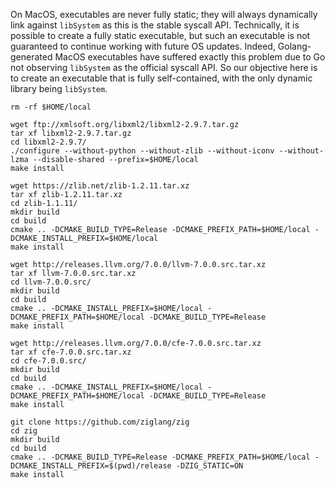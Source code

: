 On MacOS, executables are never fully static; they will always dynamically link against `libSystem` as this is the stable syscall API. Technically, it is possible to create a fully static executable, but such an executable is not guaranteed to continue working with future OS updates. Indeed, Golang-generated MacOS executables have suffered exactly this problem due to Go not observing `libSystem` as the official syscall API. So our objective here is to create an executable that is fully self-contained, with the only dynamic library being `libSystem`.

```
rm -rf $HOME/local

wget ftp://xmlsoft.org/libxml2/libxml2-2.9.7.tar.gz
tar xf libxml2-2.9.7.tar.gz
cd libxml2-2.9.7/
./configure --without-python --without-zlib --without-iconv --without-lzma --disable-shared --prefix=$HOME/local
make install

wget https://zlib.net/zlib-1.2.11.tar.xz
tar xf zlib-1.2.11.tar.xz
cd zlib-1.1.11/
mkdir build
cd build
cmake .. -DCMAKE_BUILD_TYPE=Release -DCMAKE_PREFIX_PATH=$HOME/local -DCMAKE_INSTALL_PREFIX=$HOME/local
make install

wget http://releases.llvm.org/7.0.0/llvm-7.0.0.src.tar.xz
tar xf llvm-7.0.0.src.tar.xz
cd llvm-7.0.0.src/
mkdir build
cd build
cmake .. -DCMAKE_INSTALL_PREFIX=$HOME/local -DCMAKE_PREFIX_PATH=$HOME/local -DCMAKE_BUILD_TYPE=Release
make install

wget http://releases.llvm.org/7.0.0/cfe-7.0.0.src.tar.xz
tar xf cfe-7.0.0.src.tar.xz
cd cfe-7.0.0.src/
mkdir build
cd build
cmake .. -DCMAKE_INSTALL_PREFIX=$HOME/local -DCMAKE_PREFIX_PATH=$HOME/local -DCMAKE_BUILD_TYPE=Release
make install

git clone https://github.com/ziglang/zig
cd zig
mkdir build
cd build
cmake .. -DCMAKE_BUILD_TYPE=Release -DCMAKE_PREFIX_PATH=$HOME/local -DCMAKE_INSTALL_PREFIX=$(pwd)/release -DZIG_STATIC=ON
make install
```